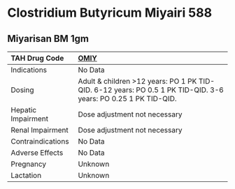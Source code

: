# Clostridium Butyricum Miyairi 588

## Miyarisan BM 1gm

| TAH Drug Code      | [**OMIY**](https://www.tahsda.org.tw/drugs/hissearch.php?drug_code=OMIY)                                       |
|:-------------------|:---------------------------------------------------------------------------------------------------------------|
| Indications        | No Data                                                                                                        |
| Dosing             | Adult & children >12 years: PO 1 PK TID-QID. 6-12 years: PO 0.5 1 PK TID-QID. 3-6 years: PO 0.25 1 PK TID-QID. |
| Hepatic Impairment | Dose adjustment not necessary                                                                                  |
| Renal Impairment   | Dose adjustment not necessary                                                                                  |
| Contraindications  | No Data                                                                                                        |
| Adverse Effects    | No Data                                                                                                        |
| Pregnancy          | Unknown                                                                                                        |
| Lactation          | Unknown                                                                                                        |

